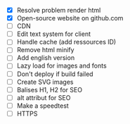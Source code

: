 - [x] Resolve problem render html
- [x] Open-source website on github.com
- [ ] CDN
- [ ] Edit text system for client
- [ ] Handle cache (add ressources ID)
- [ ] Remove html minify
- [ ] Add english version
- [ ] Lazy load for images and fonts
- [ ] Don't deploy if build failed
- [ ] Create SVG images
- [ ] Balises H1, H2 for SEO
- [ ] alt attribut for SEO
- [ ] Make a speedtest
- [ ] HTTPS
